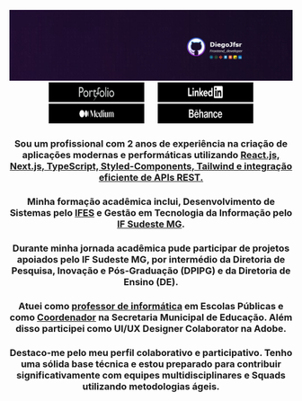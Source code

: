 <div align="center">
 
  ![](https://github.com/Diegojfsr/Diegojfsr/blob/main/Header/Capa.jpg)
  <a href="https://diegojfsr.myportfolio.com/" style="margin: 10px; text-decoration: none;"><img src="https://github.com/Diegojfsr/Diegojfsr/blob/main/Header/img/Portifolio.jpg" height="35px" width="170px" /></a>
  <a href="https://www.linkedin.com/in/diegojfsr/" style="margin: 10px; text-decoration: none;"><img src="https://github.com/Diegojfsr/Diegojfsr/blob/main/Header/img/Linkedin.jpg" height="35px" width="170px" /></a>
  <a href="https://medium.com/@diegojfsr" style="margin: 10px; text-decoration: none;"><img src="https://github.com/Diegojfsr/Diegojfsr/blob/main/Header/img/Medium.jpg" height="35px" width="170px" /></a>
  <a href="https://www.behance.net/diegojfsr" style="margin: 10px; text-decoration: none;"><img src="https://github.com/Diegojfsr/Diegojfsr/blob/main/Header/img/Behance.jpg" height="35px" width="170px" /></a>


 ### Sou um profissional com 2 anos de experiência na criação de aplicações modernas e performáticas utilizando [React.js, Next.js, TypeScript, Styled-Components, Tailwind e integração eficiente de APIs REST. ]()
 ### Minha formação acadêmica inclui, Desenvolvimento de Sistemas pelo [IFES](https://alegre.ifes.edu.br/) e Gestão em Tecnologia da Informação pelo [IF Sudeste MG](https://www.ifsudestemg.edu.br/muriae).
 ### Durante minha jornada acadêmica pude participar de projetos apoiados pelo IF Sudeste MG, por intermédio da Diretoria de Pesquisa, Inovação e Pós-Graduação (DPIPG) e da Diretoria de Ensino (DE).
 ### Atuei como [professor de informática]() em Escolas Públicas e como [Coordenador]() na Secretaria Municipal de Educação. Além disso participei como UI/UX Designer Colaborator na Adobe. 
 ### Destaco-me pelo meu perfil colaborativo e participativo. Tenho uma sólida base técnica e estou preparado para contribuir significativamente com equipes multidisciplinares e Squads utilizando metodologias ágeis.

</div>

